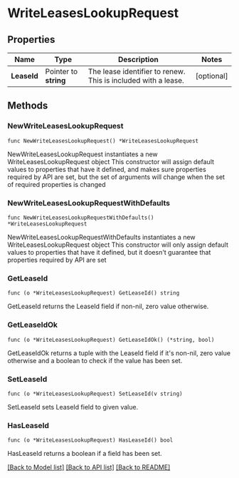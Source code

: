 # WriteLeasesLookupRequest

## Properties

Name | Type | Description | Notes
------------ | ------------- | ------------- | -------------
**LeaseId** | Pointer to **string** | The lease identifier to renew. This is included with a lease. | [optional] 

## Methods

### NewWriteLeasesLookupRequest

`func NewWriteLeasesLookupRequest() *WriteLeasesLookupRequest`

NewWriteLeasesLookupRequest instantiates a new WriteLeasesLookupRequest object
This constructor will assign default values to properties that have it defined,
and makes sure properties required by API are set, but the set of arguments
will change when the set of required properties is changed

### NewWriteLeasesLookupRequestWithDefaults

`func NewWriteLeasesLookupRequestWithDefaults() *WriteLeasesLookupRequest`

NewWriteLeasesLookupRequestWithDefaults instantiates a new WriteLeasesLookupRequest object
This constructor will only assign default values to properties that have it defined,
but it doesn't guarantee that properties required by API are set

### GetLeaseId

`func (o *WriteLeasesLookupRequest) GetLeaseId() string`

GetLeaseId returns the LeaseId field if non-nil, zero value otherwise.

### GetLeaseIdOk

`func (o *WriteLeasesLookupRequest) GetLeaseIdOk() (*string, bool)`

GetLeaseIdOk returns a tuple with the LeaseId field if it's non-nil, zero value otherwise
and a boolean to check if the value has been set.

### SetLeaseId

`func (o *WriteLeasesLookupRequest) SetLeaseId(v string)`

SetLeaseId sets LeaseId field to given value.

### HasLeaseId

`func (o *WriteLeasesLookupRequest) HasLeaseId() bool`

HasLeaseId returns a boolean if a field has been set.


[[Back to Model list]](../README.md#documentation-for-models) [[Back to API list]](../README.md#documentation-for-api-endpoints) [[Back to README]](../README.md)


